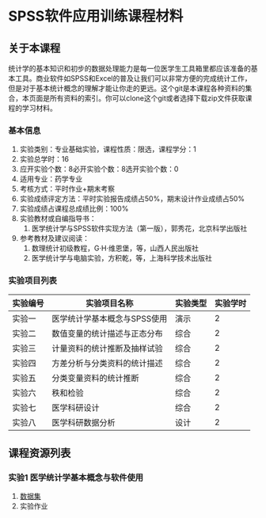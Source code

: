 # SPSS软件应用训练课程材料

## 关于本课程

统计学的基本知识和初步的数据处理能力是每一位医学生工具箱里都应该准备的基本工具。商业软件如SPSS和Excel的普及让我们可以非常方便的完成统计工作，但是对于基本统计概念的理解才能让你走的更远。这个git是本课程各种资料的集合，本页面是所有资料的索引。你可以clone这个git或者选择下载zip文件获取课程的学习材料。

### 基本信息

1. 实验类别：专业基础实验，课程性质：限选，课程学分：1
2. 实验总学时：16
3. 应开实验个数：8必开实验个数：8选开实验个数：0
4. 适用专业：药学专业
5. 考核方式：平时作业+期末考察
6. 实验成绩评定方法：平时实验报告成绩占50%，期末设计作业成绩占50%
7. 实验成绩占课程总成绩比例：100%
8. 实验教材或自编指导书：
    1. 医学统计学与SPSS软件实现方法（第一版），郭秀花，北京科学出版社
9. 参考教材及建议阅读：
    1. 数理统计初级教程，G·H·维恩堡，等，山西人民出版社
    2. 医学统计学与电脑实验，方积乾，等，上海科学技术出版社

### 实验项目列表

|实验编号 | 实验项目名称 | 实验类型 | 实验学时|
|--|--|--|--|
|实验一 | 医学统计学基本概念与SPSS使用 | 演示 | 2|
|实验二 | 数值变量的统计描述与正态分布 | 综合 | 2|
|实验三 | 计量资料的统计推断及抽样试验 | 综合 | 2|
|实验四 | 方差分析与分类资料的统计描述 | 综合 | 2|
|实验五 | 分类变量资料的统计推断 | 综合 | 2|
|实验六 | 秩和检验 | 综合 | 2|
|实验七 | 医学科研设计 | 综合 | 2|
|实验八 | 医学科研数据分析 | 设计 | 2|

## 课程资源列表

### 实验1 医学统计学基本概念与软件使用

1. [数据集](./experiments/e1/data1.csv)
2. 实验作业
